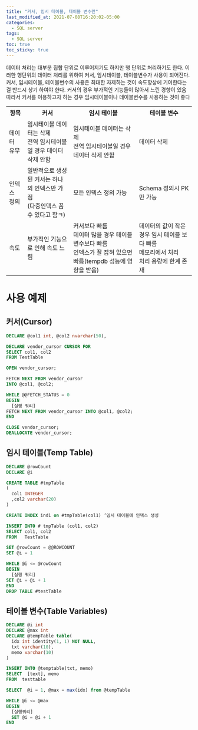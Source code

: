 ```yaml
---
title: "커서, 임시 테이블, 테이블 변수란"
last_modified_at: 2021-07-08T16:20:02-05:00
categories:
  - SQL server
tags:
  - SQL server
toc: true
toc_sticky: true
---
```


데이터 처리는 대부분 집합 단위로 이루어지기도 하지만 행 단위로 처리하기도 한다.
이러한 행단위의 데이터 처리를 위하여 커서, 임시테이블, 테이블변수가 사용이 되어진다.
커서, 임시테이블, 테이블변수의 사용은 최대한 자제하는 것이 속도향상에 기여한다는 걸 반드시 상기 하여야 한다.
커서의 경우 부가적인 기능들이 많아서 느린 경향이 있음 따라서 커서를 이용하고자 하는 경우 임시테이블이나 테이블변수를 사용하는 것이 좋다

<table>
  <tr>
    <th>항목</th>
    <th>커서</th>
    <th>임시 테이블</th>
    <th>테이블 변수</th>
  </tr>
  <tr>
    <td>데이터 유무</td>
    <td>
      임시테이블 데이터는 삭제<br>전역 임시테이블일 경우 데이터 삭제 안함
    </td>
    <td>
      임시테이블 데이터는 삭제<br>전역 임시테이블일 경우 데이터 삭제 안함
    </td>
    <td>
      데이터 삭제
    </td>
  </tr>
  <tr>
    <td>인덱스 정의</td>
    <td>
      일반적으로 생성된 커서는 하나의 인덱스만 가짐<br>(다중인덱스 꼼수 있다고 함ㅋ)
    </td>
    <td>
      모든 인덱스 정의 가능
    </td>
    <td>
      Schema 정의시 PK만 가능
    </td>
  </tr>
  <tr>
    <td>속도</td>
    <td>
      부가적인 기능으로 인해 속도 느림
    </td>
    <td>
      커서보다 빠름<br>데이터 많을 경우 테이블 변수보다 빠름<br>인덱스가 잘 잡혀 있으면 빠름(tempdb 성능에 영향을 받음)
    </td>
    <td>
      데이터의 값이 작은 경우 임시 테이블 보다 빠름<br>메모리에서 처리<br>처리 용량에 한계 존재
    </td>
  </tr>
</table>

# 사용 예제

## 커서(Cursor)

```sql
DECLARE @col1 int, @col2 nvarchar(50),

DECLARE vendor_cursor CURSOR FOR
SELECT col1, col2
FROM TestTable

OPEN vendor_cursor;

FETCH NEXT FROM vendor_cursor
INTO @col1, @col2;

WHILE @@FETCH_STATUS = 0
BEGIN
  [실행 쿼리]
FETCH NEXT FROM vendor_cursor INTO @col1, @col2;
END

CLOSE vendor_cursor;
DEALLOCATE vendor_cursor;
```

## 임시 테이블(Temp Table)

```sql
DECLARE @rowCount
DECLARE @i

CREATE TABLE #tmpTable
(
  col1 INTEGER
  ,col2 varchar(20)
)

CREATE INDEX ind1 on #tmpTable(col1) ‘임시 테이블에 인덱스 생성

INSERT INTO # tmpTable (col1, col2)
SELECT col1, col2
FROM   TestTable

SET @rowCount = @@ROWCOUNT
SET @i = 1

WHILE @i <= @rowCount
BEGIN
  [실행 쿼리]
SET @i = @i + 1
END
DROP TABLE #testTable
```

## 테이블 변수(Table Variables)

```sql
DECLARE @i int
DECLARE @max int
DECLARE @tempTable table(
  idx int identity(1, 1) NOT NULL,
  txt varchar(10),
  memo varchar(10)
)

INSERT INTO @temptable(txt, memo)
SELECT  [text], memo
FROM  testtable

SELECT  @i = 1, @max = max(idx) from @tempTable

WHILE @i <= @max
BEGIN
  [실행쿼리]
  SET @i = @i + 1
END
```
